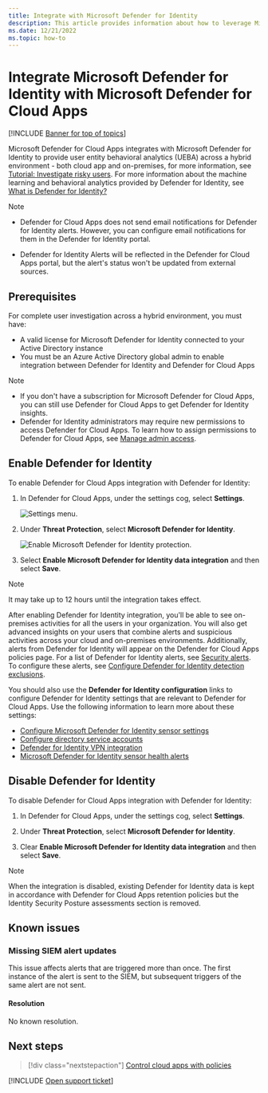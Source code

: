 ```yaml
---
title: Integrate with Microsoft Defender for Identity 
description: This article provides information about how to leverage Microsoft Defender for Identity insights in Defender for Cloud Apps for hybrid risk detection.
ms.date: 12/21/2022
ms.topic: how-to
---
```

# Integrate Microsoft Defender for Identity with Microsoft Defender for Cloud Apps

[!INCLUDE [Banner for top of topics](includes/banner.md)]

Microsoft Defender for Cloud Apps integrates with Microsoft Defender for Identity to provide user entity behavioral analytics (UEBA) across a hybrid environment - both cloud app and on-premises, for more information, see [Tutorial: Investigate risky users](tutorial-ueba.md). For more information about the machine learning and behavioral analytics provided by Defender for Identity, see [What is Defender for Identity?](/defender-for-identity/what-is)

> [!NOTE]
>
> - Defender for Cloud Apps does not send email notifications for Defender for Identity alerts. However, you can configure email notifications for them in the Defender for Identity portal.
>
> - Defender for Identity Alerts will be reflected in the Defender for Cloud Apps portal, but the alert's status won't be updated from external sources.

## Prerequisites

For complete user investigation across a hybrid environment, you must have:

- A valid license for Microsoft Defender for Identity connected to your Active Directory instance
- You must be an Azure Active Directory global admin to enable integration between Defender for Identity and Defender for Cloud Apps

> [!NOTE]
>
> - If you don't have a subscription for Microsoft Defender for Cloud Apps, you can still use Defender for Cloud Apps to get Defender for Identity insights.
> - Defender for Identity administrators may require new permissions to access Defender for Cloud Apps. To learn how to assign permissions to Defender for Cloud Apps, see [Manage admin access](manage-admins.md).

## Enable Defender for Identity

To enable Defender for Cloud Apps integration with Defender for Identity:

1. In Defender for Cloud Apps, under the settings cog, select **Settings**.

    ![Settings menu.](media/azip-system-settings.png)

1. Under **Threat Protection**, select **Microsoft Defender for Identity**.

    ![Enable Microsoft Defender for Identity protection.](media/mdi-integration.png)

1. Select **Enable Microsoft Defender for Identity data integration** and then select **Save**.

> [!NOTE]
> It may take up to 12 hours until the integration takes effect.

After enabling Defender for Identity integration, you'll be able to see on-premises activities for all the users in your organization. You will also get advanced insights on your users that combine alerts and suspicious activities across your cloud and on-premises environments. Additionally, alerts from Defender for Identity will appear on the Defender for Cloud Apps policies page. For a list of Defender for Identity alerts, see [Security alerts](/defender-for-identity/alerts-overview). To configure these alerts, see [Configure Defender for Identity detection exclusions](/defender-for-identity/exclusions).

You should also use the **Defender for Identity configuration** links to configure Defender for Identity settings that are relevant to Defender for Cloud Apps. Use the following information to learn more about these settings:

- [Configure Microsoft Defender for Identity sensor settings](/defender-for-identity/configure-sensor-settings)
- [Configure directory service accounts](/defender-for-identity/directory-service-accounts)
- [Defender for Identity VPN integration](/defender-for-identity/vpn-integration)
- [Microsoft Defender for Identity sensor health alerts](/defender-for-identity/health-alerts)

## Disable Defender for Identity

To disable Defender for Cloud Apps integration with Defender for Identity:

1. In Defender for Cloud Apps, under the settings cog, select **Settings**.

1. Under **Threat Protection**, select **Microsoft Defender for Identity**.

1. Clear **Enable Microsoft Defender for Identity data integration** and then select **Save**.

> [!NOTE]
> When the integration is disabled, existing Defender for Identity data is kept in accordance with Defender for Cloud Apps retention policies but the Identity Security Posture assessments section is removed.

## Known issues

### Missing SIEM alert updates

This issue affects alerts that are triggered more than once. The first instance of the alert is sent to the SIEM, but subsequent triggers of the same alert are not sent.

#### Resolution

No known resolution.

## Next steps

> [!div class="nextstepaction"]
> [Control cloud apps with policies](control-cloud-apps-with-policies.md)

[!INCLUDE [Open support ticket](includes/support.md)]
